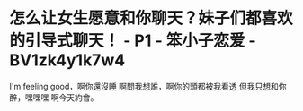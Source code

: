 # 怎么让女生愿意和你聊天？妹子们都喜欢的引导式聊天！ - P1 - 笨小子恋爱 - BV1zk4y1k7w4

I'm feeling good，啊你還沒睡 啊問我想誰，啊你的頭都被我看透 但我只想和你醉，嘿嘿嘿 啊今天約會。

